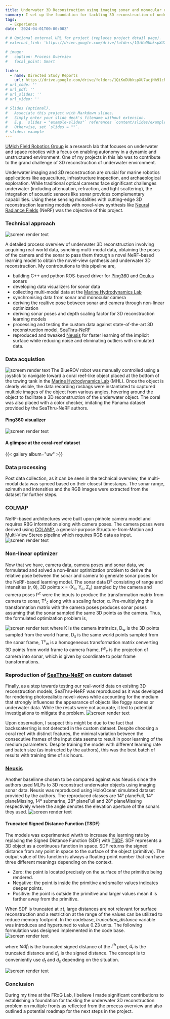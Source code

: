 ```yaml
---
title: Underwater 3D Reconstruction using imaging sonar and monocular using Deep Learning models
summary: I set up the foundation for tackling 3D reconstruction of underwater environment by employing state-of-the-art Neural Implicit Representation models. This involved fusing monocular camera and multibeam sonar data, developing sensor drivers for real-world data acquisition, synchronizing sensor data, generating sonar poses for custom dataset, creating a ROS-based data collection visualizer, and reproducing 3D reconstruction deep learning model baselines on custom dataset.
tags:
  - Experience
date: '2024-04-01T00:00:00Z'

# # Optional external URL for project (replaces project detail page).
# external_link: 'https://drive.google.com/drive/folders/1QiKoDUbkspXU7acjHh91cRRhuZhNsnxe'

# image:
#   caption: Process Overview
#   focal_point: Smart

links:
  - name: Directed Study Reports
    url: https://drive.google.com/drive/folders/1QiKoDUbkspXU7acjHh91cRRhuZhNsnxe
# url_code: ''
# url_pdf: ''
# url_slides: ''
# url_video: ''

# Slides (optional).
#   Associate this project with Markdown slides.
#   Simply enter your slide deck's filename without extension.
#   E.g. `slides = "example-slides"` references `content/slides/example-slides.md`.
#   Otherwise, set `slides = ""`.
# slides: example
---
```

[UMich Field Robotics Group](https://fieldrobotics.engin.umich.edu/) is a research lab that focuses on underwater and space robotics with a focus on enabling autonomy in a dynamic and unstructured environment. One of my projects in this lab was to contribute to the grand challenge of 3D reconstruction of underwater environment. 

Underwater imaging and 3D reconstruction are crucial for marine robotics applications like aquaculture, infrastructure inspection, and archaeological exploration. While traditional optical cameras face significant challenges underwater (including attenuation, refraction, and light scattering), the integration of acoustic sensors like sonar provides complementary capabilities. Using these sensing modalities with cutting-edge 3D reconstruction learning models with novel-view synthesis like [Neural Radiance Fields](https://arxiv.org/abs/2003.08934) (NeRF) was the objective of this project. 

### Technical approach
![screen render text](coloredOV.png "Process overview: the boxes shaded in green indicate the progress and my contributions")

A detailed process overview of underwater 3D reconstruction involving acquiring real-world data, synching multi-modal data, obtaining the poses of the camera and the sonar to pass them through a novel NeRF-based learning model to obtain the novel-view synthesis and underwater 3D reconstruction. My controbutions to this pipeline are,
- building C++ and python ROS-based driver for [Ping360](https://bluerobotics.com/store/sonars/imaging-sonars/ping360-sonar-r1-rp/) and [Oculus](https://www.blueprintsubsea.com/oculus/oculus-m-series) sonars
- developing data visualizers for sonar data
- collecting multi-modal data at the [Marine Hydrodynamics Lab](https://mhl.engin.umich.edu/)
- synchronising data from sonar and monocular camera
- deriving the realtive pose between sonar and camera through non-linear optimization
- deriving sonar poses and depth scaling factor for 3D reconstruction learning models 
- processing and testing the custom data against state-of-the-art 3D reconstruction model, [SeaThru-NeRF](https://sea-thru-nerf.github.io/)
- reproduced and tweaked [Neusis](https://rpl.ri.cmu.edu/neusis/) for faster learning of the implicit surface while reducing noise and eliminating outliers with simulated data.

### Data acquistion
![screem render text](mhlTesting.jpeg "BlueROV underwater robot used for data acquistion")
The BlueROV robot was manually controlled using a joystick to navigate toward a coral reef-like object placed at the bottom of the towing tank in the [Marine Hydrodynamics Lab](https://mhl.engin.umich.edu/) (MHL). Once the object is clearly visible, the data recording rosbags were instantiated to captured multiple images of the object from various angles, hovering around the object to facilitate a 3D reconstruction of the underwater object. The coral was also placed with a color checker, imitating the Panama dataset provided by the SeaThru-NeRF authors.

#### Ping360 visualizer
![screen render text](viz.png "Sonar data visualized as LaserScan and MarkerArray in real-time during data collection")

#### A glimpse at the coral-reef dataset
{{< gallery album="uw" >}}
<!-- /workspaces/niba.github.io/assets/media/albums/uw3D -->

### Data processing
Post data collection, as it can be seen in the technical overview, the multi-modal data was synced based on their closest timestanps. The sonar range, azimuth and intensities and the RGB images were extracted from the dataset for further steps.  

### COLMAP
NeRF-based architectures were built upon pinhole camera model and requires RBG information along with camera poses. The camera poses were derived using [COLAMP](https://colmap.github.io/), a general-purpose Structure-from-Motion and Multi-View Stereo pipeline which requires RGB data as input. 
![screen render text](cameraPose.png "Visualization of camera poses derived using COLMAP")

### Non-linear optimizer
Now that we have, camera data, camera poses and sonar data, we formulated and solved a non-linear optimization problem to derive the relative pose between the sonar and camera to generate sonar poses for the NeRF-based learning model. The sonar data D<sup>s</sup> consisting of range and intensities (r, &theta;), 3D points x = (X<sub>c</sub>, Y<sub>c</sub>, Z<sub>c</sub>) sampled by the camera and camera poses P<sup>c</sup> were the inputs to produce the transformation matrix from camera to sonar, T<sup>s</sup><sub>c</sub> along with a scaling factor, &alpha;. Pre-multiplying this transformation matrix with the camera poses produces sonar poses assuming that the sonar sampled the same 3D points as the camera. Thus, the formulated optimization problem is,

![screen render text](eqn.png)
where K is the camera intrinsics, D<sub>w</sub> is the 3D points sampled from the world frame, D<sub>s</sub> is the same world points sampled from the sonar frame, T<sup>c</sup><sub>w</sub> is a homogeneous transformation matrix cenverting 3D points from world frame to camera frame, P<sup>s</sup><sub>c</sub> is the projection of camera into sonar, which is given by coordinate to polar frame transformations.

### Reproduction of [SeaThru-NeRF](https://sea-thru-nerf.github.io/) on custom dataset
Finally, as a step towards testing our real-world data on exisitng 3D reconstruction models, SeaThru-NeRF was reproduced as it was developed for rendering photorealistic novel-views while accounting for the medium that strongly influences the appearance of objects like foggy scenes or underwater data. While the resuts were not accurate, it led to potential investigations to mitigate the problem.
![screen render text](seaThruRes.png "Reproduction results of SeaThru-NeRF for Panama (provided by the author) and MHL (acquired) datasets") 

Upon observation, I suspect this might be due to the fact that backscaterring is not detected in the custom dataset. Despite choosing a coral reef with distinct features, the minimal variation between the consecutive frames of the input data seems to result in poor learning of the medium parameters. Despite training the model with different learning rate and batch size (as instructed by the authors), this was the best batch of results with training time of six hours. 

### [Neusis](https://rpl.ri.cmu.edu/neusis/)
Another baselinne chosen to be compared against was Neusis since the authors used MLPs to 3D reconstruct underwater objects using imaging sonar data. Neusis was reproduced using HoloOcean simulated dataset provided by the authors. The reproduced classes are 14° planeFull, 14° planeMissing, 14° submarine, 28° planeFull and 28° planeMissing respectively where the angle denotes the elevation aperture of the sonars they used.
![screen render text](neusis_rep.png "Comparison between the simulated groundtruth data, published results and the reproduced results of three different classes")

#### Truncated Signed Distance Function (TSDF)
The models was experimented wiwth to increase the learning rate by replacing the Signed Distance Function (SDF) with [TSDF](https://link.springer.com/content/pdf/10.1007/978-3-319-11755-3_40.pdf). SDF represents a 3D object as a continuous function in space. SDF returns the signed distance from any point in space to the surface of the object (primitive). The output value of this function is always a floating-point number that can have three different meanings depending on the context.
- Zero: the point is located precisely on the surface of the primitive being rendered.
- Negative: the point is inside the primitive and smaller values indicates deeper points.
- Positive: the point is outside the primitive and larger values mean it is farther away from the primitive.

When SDF is truncated at _±t_, large distances are not relevant for surface reconstruction and a restriction at the range of the values can be utilized to reduce memory footprint. In the codebase, _truncation_distance_ variable was introduces and hypertuned to value 0.23 units. The following formulation was designed implemented in the code base.
![screen render text](tsdf.png "Designed formula leveraging TSDF")

where _tsdf<sub>i</sub>_  is the truncated signed distance of the _i<sup>th</sup>_ pixel, _d<sub>t</sub>_ is the truncated distance and _d<sub>s</sub>_ is the signed distance. The concept is to conveniently use _d<sub>t</sub>_ and _d<sub>s</sub>_ depending on the situation.

![screen render text](neusis.png "Extension of the 14° planeFull class. TSDF has overcome noise near the rear end of the plane at earlier epochs")

### Conclusion
During my time at the FRoG Lab, I believe I made significant contributions to establishing a foundation for tackling the underwater 3D reconstruction problem on multiple fronts as reflected from the process overview and also outlined a potential roadmap for the next steps in the project.